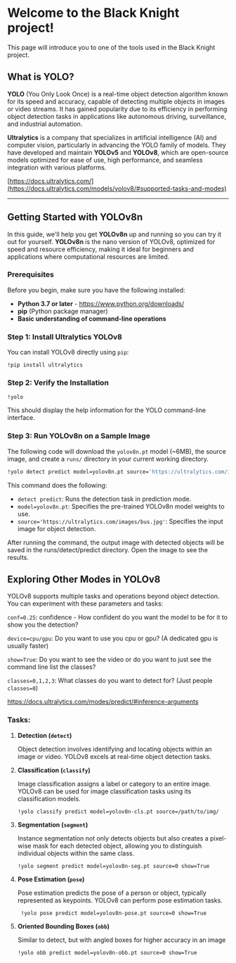 # Welcome to the Black Knight project!

This page will introduce you to one of the tools used in the Black Knight project.

## What is YOLO?

**YOLO** (You Only Look Once) is a real-time object detection algorithm known for its speed and accuracy, capable of detecting multiple objects in images or video streams. It has gained popularity due to its efficiency in performing object detection tasks in applications like autonomous driving, surveillance, and industrial automation.

**Ultralytics** is a company that specializes in artificial intelligence (AI) and computer vision, particularly in advancing the YOLO family of models. They have developed and maintain **YOLOv5** and **YOLOv8**, which are open-source models optimized for ease of use, high performance, and seamless integration with various platforms.

[https://docs.ultralytics.com/](https://docs.ultralytics.com/models/yolov8/#supported-tasks-and-modes)

---

## Getting Started with YOLOv8n

In this guide, we'll help you get **YOLOv8n** up and running so you can try it out for yourself. **YOLOv8n** is the nano version of YOLOv8, optimized for speed and resource efficiency, making it ideal for beginners and applications where computational resources are limited.

### Prerequisites

Before you begin, make sure you have the following installed:

- **Python 3.7 or later** - https://www.python.org/downloads/
- **pip** (Python package manager)
- **Basic understanding of command-line operations**

### Step 1: Install Ultralytics YOLOv8

You can install YOLOv8 directly using `pip`:

```
!pip install ultralytics
```

### Step 2: Verify the Installation

```
!yolo
```

This should display the help information for the YOLO command-line interface.

### Step 3: Run YOLOv8n on a Sample Image

The following code will download the `yolov8n.pt` model (~6MB), the source image, and create a `runs/` directory in your current working directory.

```bash
!yolo detect predict model=yolov8n.pt source='https://ultralytics.com/images/bus.jpg'
```

This command does the following:

 - `detect predict`: Runs the detection task in prediction mode.
 - `model=yolov8n.pt`: Specifies the pre-trained YOLOv8n model weights to use.
 - `source='https://ultralytics.com/images/bus.jpg'`: Specifies the input image for object detection.

After running the command, the output image with detected objects will be saved in the runs/detect/predict directory. Open the image to see the results.

## Exploring Other Modes in YOLOv8

YOLOv8 supports multiple tasks and operations beyond object detection. You can experiment with these parameters and tasks:

`conf=0.25`: confidence - How confident do you want the model to be for it to show you the detection?

`device=cpu/gpu`: Do you want to use you cpu or gpu? (A dedicated gpu is usually faster)

`show=True`: Do you want to see the video or do you want to just see the command line list the classes?

`classes=0,1,2,3`: What classes do you want to detect for? (Just people `classes=0`)

https://docs.ultralytics.com/modes/predict/#inference-arguments

### Tasks:

1. **Detection (`detect`)**

   Object detection involves identifying and locating objects within an image or video. YOLOv8 excels at real-time object detection tasks.

2. **Classification (`classify`)**

   Image classification assigns a label or category to an entire image. YOLOv8 can be used for image classification tasks using its classification models.

   ```
   !yolo classify predict model=yolov8n-cls.pt source=/path/to/img/
   ```

3. **Segmentation (`segment`)**

   Instance segmentation not only detects objects but also creates a pixel-wise mask for each detected object, allowing you to distinguish individual objects within the same class.

   ```
   !yolo segment predict model=yolov8n-seg.pt source=0 show=True
   ```

4. **Pose Estimation (`pose`)**

   Pose estimation predicts the pose of a person or object, typically represented as keypoints. YOLOv8 can perform pose estimation tasks.

   ```
    !yolo pose predict model=yolov8n-pose.pt source=0 show=True
   ```

5. **Oriented Bounding Boxes (`obb`)**

   Similar to detect, but with angled boxes for higher accuracy in an image

   ```
   !yolo obb predict model=yolov8n-obb.pt source=0 show=True
   ```
